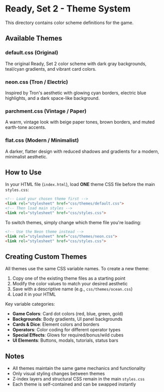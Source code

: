 # Ready, Set 2 - Theme System

This directory contains color scheme definitions for the game.

## Available Themes

### **default.css** (Original)
The original Ready, Set 2 color scheme with dark gray backgrounds, teal/cyan gradients, and vibrant card colors.

### **neon.css** (Tron / Electric)
Inspired by Tron's aesthetic with glowing cyan borders, electric blue highlights, and a dark space-like background.

### **parchment.css** (Vintage / Paper)
A warm, vintage look with beige paper tones, brown borders, and muted earth-tone accents.

### **flat.css** (Modern / Minimalist)
A darker, flatter design with reduced shadows and gradients for a modern, minimalist aesthetic.

## How to Use

In your HTML file (`index.html`), load **ONE** theme CSS file before the main `styles.css`:

```html
<!-- Load your chosen theme first -->
<link rel="stylesheet" href="css/themes/default.css">
<!-- Then load main styles -->
<link rel="stylesheet" href="css/styles.css">
```

To switch themes, simply change which theme file you're loading:

```html
<!-- Use the Neon theme instead -->
<link rel="stylesheet" href="css/themes/neon.css">
<link rel="stylesheet" href="css/styles.css">
```

## Creating Custom Themes

All themes use the same CSS variable names. To create a new theme:

1. Copy one of the existing theme files as a starting point
2. Modify the color values to match your desired aesthetic
3. Save with a descriptive name (e.g., `css/themes/ocean.css`)
4. Load it in your HTML

Key variable categories:
- **Game Colors**: Card dot colors (red, blue, green, gold)
- **Backgrounds**: Body gradients, UI panel backgrounds
- **Cards & Dice**: Element colors and borders
- **Operators**: Color coding for different operator types
- **Special Effects**: Glows for required/bonus/wild cubes
- **UI Elements**: Buttons, modals, tutorials, status bars

## Notes

- All themes maintain the same game mechanics and functionality
- Only visual styling changes between themes
- Z-index layers and structural CSS remain in the main `styles.css`
- Each theme is self-contained and can be swapped instantly

